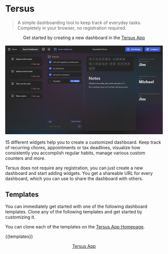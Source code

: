 # Tersus

> A simple dashboarding tool to keep track of everyday tasks.
> Completely in your browser, no registration required.

<div align="center">
    Get started by creating a new dashboard in the
    <a href="https://tersus.lukasbach.com">
        Tersus App
    </a>
</div>
<br/>

<div align="center">
    <img src="https://github.com/lukasbach/tersus/raw/main/public/dashboards/sample-dark.png" alt="Preview image of Pensieve" />
</div>

15 different widgets help you to create a customized dashboard. Keep track of recurring chores, appointments or tax deadlines, visualize how consistently you accomplish regular habits, manage various custom counters and more.

Tersus does not require any registration, you can just create a new dashboard and start adding widgets. You get a shareable URL for every dashboard, which you can use to share the dashboard with others.

## Templates

You can immediately get started with one of the following dashboard templates. Clone any of the following templates and get started by customizing it.

You can clone each of the templates on the [Tersus App Homepage](https://tersus.lukasbach.com).

{{templates}}

<div align="center">
    <a href="https://tersus.lukasbach.com">
        Tersus App
    </a>
</div>